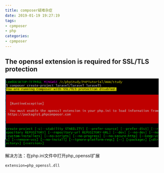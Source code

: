 ```yaml
---
title: composer疑难杂症
date: 2019-01-19 19:27:19
tags:
- cpmposer
- php
categories: 
- cpmposer
---
```


## The openssl extension is required for SSL/TLS protection

![](composer疑难杂症/1.png)

解决方法：在php.ini文件中打开php_openssl扩展 

```
extension=php_openssl.dll
```

<!--more--> 